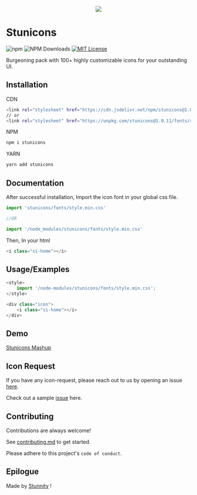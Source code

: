 
<div align="center">  <img align="center"  src="https://res.cloudinary.com/dawr8i20o/image/upload/c_scale,w_200/v1622853410/stunnity/stunicons/cdn/si-logo-web-use-01_ccmr4v.png"> </div>

# Stunicons

![npm](https://img.shields.io/npm/v/stunicons.svg?style=flat-square)
![NPM Downloads](https://img.shields.io/npm/dw/stunicons?style=flat-square)
[![MIT License](https://img.shields.io/apm/l/atomic-design-ui.svg?style=flat-square)](https://github.com/tterb/atomic-design-ui/blob/master/LICENSEs)

Burgeoning pack with 100+ highly customizable icons for your outstanding UI.

## Installation 

CDN
```bash
<link rel="stylesheet" href="https://cdn.jsdelivr.net/npm/stunicons@1.0.11/fonts/style.min.css"> 
// or
<link rel="stylesheet" href="https://unpkg.com/stunicons@1.0.11/fonts/style.min.css"> 
```   

NPM
```bash
npm i stunicons
```

YARN
```bash
yarn add stunicons
```

## Documentation


After successful installation, Import the icon font in your global css file.
```javascript
import 'stunicons/fonts/style.min.css'

//OR

import '/node_modules/stunicons/fonts/style.min.css'
```
  
Then, In your html
```javascript
<i class="si-home"></i>
```

  

## Usage/Examples

```javascript
<style>
    import '/node-modules/stunicons/fonts/style.min.css';
</style>

<div class="icon">
    <i class="si-home"></i>
</div>
```
  
## Demo

[Stunicons Mashup](https://github.com/Stunnity/stunicons-mashup) 
  
  
## Icon Request

If you have any icon-request, please reach out to us by opening an issue [here](https://github.com/Stunnity/stunicons/issues/new).

Check out a sample [issue](https://github.com/Stunnity/stunicons/issues/2) here.

  
## Contributing

Contributions are always welcome!

See [contributing.md](https://github.com/Stunnity/stunicons/blob/main/contributing.md) to get started.

Please adhere to this project's `code of conduct`.

  
## Epilogue

Made by [Stunnity](https://www.github.com/Stunnity) !

  
